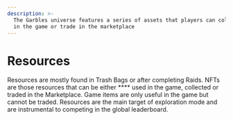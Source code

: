 ```yaml
---
description: >-
  The Garbles universe features a series of assets that players can collect use
  in the game or trade in the marketplace
---
```


# Resources

Resources are mostly found in Trash Bags or after completing Raids. NFTs are those resources that can be either **** used in the game, collected or traded in the Marketplace. Game items are only useful in the game but cannot be traded. Resources are the main target of exploration mode and are instrumental to competing in the global leaderboard.&#x20;
